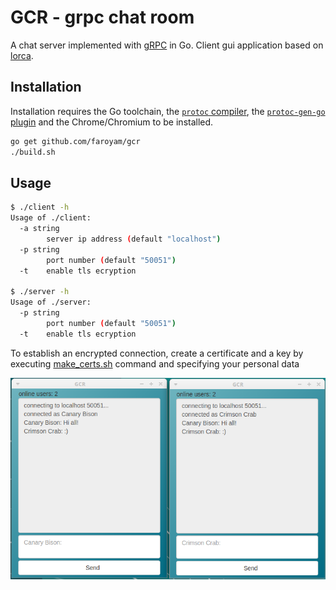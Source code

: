 # GCR - grpc chat room

A chat server implemented with [gRPC](https://grpc.io) in Go.
Client gui application based on [lorca](https://github.com/zserge/lorca).

## Installation

Installation requires the Go toolchain, the [`protoc` compiler](https://github.com/google/protobuf), the [`protoc-gen-go` plugin](https://github.com/golang/protobuf) and the Chrome/Chromium to be installed.

```bash
go get github.com/faroyam/gcr
./build.sh
```

## Usage

```bash
$ ./client -h
Usage of ./client:
  -a string
        server ip address (default "localhost")
  -p string
        port number (default "50051")
  -t    enable tls ecryption

$ ./server -h
Usage of ./server:
  -p string
        port number (default "50051")
  -t    enable tls ecryption
```

To establish an encrypted connection, create a certificate and a key by executing [make_certs.sh](make_certs.sh) command and specifying your personal data


![Example](images/screenshot.png)